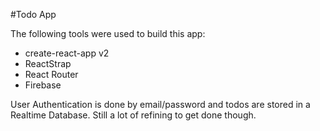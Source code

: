#Todo App

The following tools were used to build this app:

* create-react-app v2
* ReactStrap
* React Router
* Firebase

User Authentication is done by email/password and todos are stored in a Realtime Database. Still a lot of refining to get done though.

